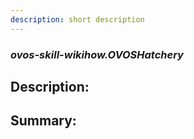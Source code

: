```yaml
---
description: short description
---
```


### _ovos-skill-wikihow.OVOSHatchery_  
## Description:  
  
  
  
  
## Summary:  
